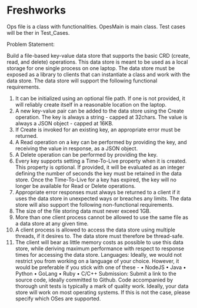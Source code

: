# Freshworks
Ops file is a class with functionalities. 
OpesMain is main class.
Test cases will be ther in Test_Cases.


Problem Statement:

Build a file-based key-value data store that supports the basic CRD (create, read, and delete) 
operations. This data store is meant to be used as a local storage for one single process on one 
laptop. The data store must be exposed as a library to clients that can instantiate a class and work 
with the data store.
The data store will support the following functional requirements.
1. It can be initialized using an optional file path. If one is not provided, it will reliably 
create itself in a reasonable location on the laptop.
2. A new key-value pair can be added to the data store using the Create operation. The key 
is always a string - capped at 32chars. The value is always a JSON object - capped at 
16KB.
3. If Create is invoked for an existing key, an appropriate error must be returned.
4. A Read operation on a key can be performed by providing the key, and receiving the 
value in response, as a JSON object.
5. A Delete operation can be performed by providing the key.
6. Every key supports setting a Time-To-Live property when it is created. This property is 
optional. If provided, it will be evaluated as an integer defining the number of seconds 
the key must be retained in the data store. Once the Time-To-Live for a key has expired, 
the key will no longer be available for Read or Delete operations.
7. Appropriate error responses must always be returned to a client if it uses the data store in 
unexpected ways or breaches any limits.
The data store will also support the following non-functional requirements.
1. The size of the file storing data must never exceed 1GB.
2. More than one client process cannot be allowed to use the same file as a data store at any 
given time.
3. A client process is allowed to access the data store using multiple threads, if it desires to. 
The data store must therefore be thread-safe.
4. The client will bear as little memory costs as possible to use this data store, while 
deriving maximum performance with respect to response times for accessing the data 
store.
Languages:
Ideally, we would not restrict you from working on a language of your choice. However, it 
would be preferable if you stick with one of these - • NodeJS
• Java
• Python
• GoLang
• Ruby
• C/C++
Submission:
Submit a link to the source code, ideally committed to Github.
Code accompanied by thorough unit tests is typically a mark of quality work.
Ideally, your data store will work on most operating systems. If this is not the case, please 
specify which OSes are supported.
